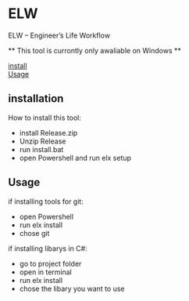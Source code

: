 # ELW

ELW – Engineer’s Life Workflow

** This tool is currontly only awaliable on Windows **

[install](#installation)<br>
[Usage](#Usage)

## installation

How to install this tool:

- install Release.zip
- Unzip Release
- run install.bat
- open Powershell and run elx setup

## Usage

if installing tools for git:

- open Powershell
- run elx install
- chose git

if installing libarys in C#:

- go to project folder
- open in terminal
- run elx install
- chose the libary you want to use
